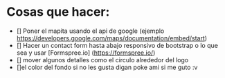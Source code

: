 # Cosas que hacer:
- [] Poner el mapita usando el api de google (ejemplo https://developers.google.com/maps/documentation/embed/start)
- [] Hacer un contact form hasta abajo responsivo de bootstrap o lo que sea y usar [Formspree.io] (https://formspree.io/)
- [] mover algunos detalles como el circulo alrededor del logo
- []el color del fondo si no les gusta digan poke ami si me guto :v
